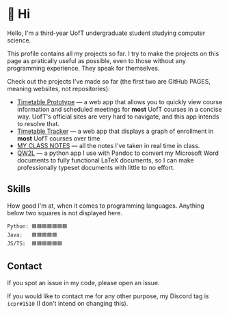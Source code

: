 # 👋 Hi

Hello, I'm a third-year UofT undergraduate student studying computer science.

This profile contains all my projects so far. I try to make the projects on this page as pratically useful as possible, even to those without any programming experience. They speak for themselves.

Check out the projects I've made so far (the first two are GitHub PAGES, meaning websites, not repositories):

- [Timetable Prototype](https://icprplshelp.github.io/UofT-Timetable-Prototype-V2/) — a web app that allows you to quickly view course information and scheduled meetings for **most** UofT courses in a concise way. UofT's official sites are very hard to navigate, and this app intends to resolve that.
- [Timetable Tracker](https://icprplshelp.github.io/UofT-Enrollment-Tracker/) — a web app that displays a graph of enrollment in **most** UofT courses over time
- [MY CLASS NOTES](https://github.com/ICPRplshelp/UofT-Notes/) — all the notes I've taken in real time in class.
- [QW2L](https://github.com/ICPRplshelp/Quick-word-to-LaTeX-4/) — a python app I use with Pandoc to convert my Microsoft Word documents to fully functional LaTeX documents, so I can make professionally typeset documents with little to no effort.

## Skills

How good I'm at, when it comes to programming languages. Anything below two squares is not displayed here.

```
Python: 🟦🟦🟦🟦🟦🟦🟦
Java:   🟦🟦🟦🟦🟦
JS/TS:  🟦🟦🟦🟦🟦🟦
```

## Contact

If you spot an issue in my code, please open an issue.

If you would like to contact me for any other purpose, my Discord tag is `icpr#1510` (I don't intend on changing this).

<!---
ICPRplshelp/ICPRplshelp is a ✨ special ✨ repository because its `README.md` (this file) appears on your GitHub profile.
You can click the Preview link to take a look at your changes.
--->
